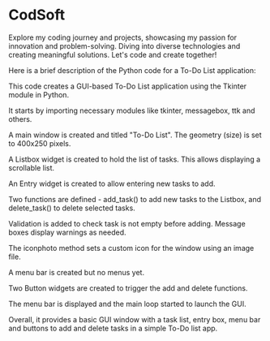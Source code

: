 # CodSoft
Explore my coding journey and projects, showcasing my passion for innovation and problem-solving. Diving into diverse technologies and creating meaningful solutions. Let's code and create together!


Here is a brief description of the Python code for a To-Do List application:

This code creates a GUI-based To-Do List application using the Tkinter module in Python. 

It starts by importing necessary modules like tkinter, messagebox, ttk and others.

A main window is created and titled "To-Do List". The geometry (size) is set to 400x250 pixels.

A Listbox widget is created to hold the list of tasks. This allows displaying a scrollable list.

An Entry widget is created to allow entering new tasks to add.

Two functions are defined - add_task() to add new tasks to the Listbox, and delete_task() to delete selected tasks.

Validation is added to check task is not empty before adding. Message boxes display warnings as needed.

The iconphoto method sets a custom icon for the window using an image file.

A menu bar is created but no menus yet. 

Two Button widgets are created to trigger the add and delete functions.

The menu bar is displayed and the main loop started to launch the GUI.

Overall, it provides a basic GUI window with a task list, entry box, menu bar and buttons to add and delete tasks in a simple To-Do list app.
